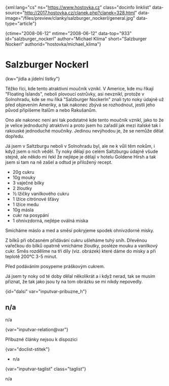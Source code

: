
{xml:lang="cs" ns="https://www.hostovka.cz" class="docinfo linklist" data-source="http://2017.hostovka.cz/clanek.php?clanek=328.html" data-image="/files/preview/clanky/salzburger_nockerl/general.jpg" data-type="article"}

{ctime="2008-06-12" mtime="2008-06-12" data-top="933" id="salzburger\_nockerl" author="Michael Klíma" short="Salzburger Nockerl" authorid="hostovka/michael\_klima"}

# Salzburger Nockerl 

{kw="jídla a jídelní lístky"}

Těžko říci, kde tento atraktivní moučník vznikl. V Americe, kde mu říkají "Floating Islands", neboli plovoucí ostrůvky, asi nevznikl, protože v Solnohradu, kde se mu říká "Salzburger Nockerln" znali tyto noky údajně už před objevením Ameriky, a tak nakonec zbývá se rozhodnout, jestli jeho původ připíšeme Italům a nebo Rakušanům. 

Ono ale nakonec není ani tak podstatné kde tento moučník vznikl, jako to že je velice jednoduchý atraktivní a proto jsem ho zařadil jak mezi italské tak i rakouské jednoduché moučníky. Jedinou nevýhodou je, že se nemůže dělat dopředu. 

Já jsem v Saltzburgu neboli v Solnohradu byl, ale ne k vůli těm nokům, i když jsem o nich věděl. Ty noky dělají po celém Saltzburgu údajně všude stejně, ale někdo mi řekl že nejlépe je dělají v hotelu Goldene Hirsh a tak jsem si tam na ně zašel a odtud je přiložený recept. 

  * 20g cukru 
  * 10g mouky 
  * 3 vaječné bílky 
  * 2 žloutky 
  * ½ lžičky vanilkového cukru 
  * 1 lžíce citrónové šťávy 
  * 1 lžíce medu 
  * 10g másla 
  * cukr na posypání 
  * 1 ohnivzdorná, nejlépe oválná miska 

Smícháme máslo a med a směsí pokryjeme spodek ohnivzdorné misky. 

Z bílků při občasném přidávání cukru ušleháme tuhý sníh. Dřevěnou vařečkou do bílků opatrně vmícháme žloutky, posléze mouku a vanilkový cukr. Směs rozdělíme na tři díly (viz. obrázek) které dáme do misky a při teplotě 200°C 3-5 minut. 

Před podáváním posypeme práškovým cukrem. 

Já jsem ty noky od té doby dělal několikrát a i když nerad, tak se musím přiznat, že tak jako jsou ty na tom obrázku se mi nikdy nepovedly. 

{id="dalsi" var="inputvar-pribuzne_h"}

## n/a 

n/a 

{var="inputvar-relation@var"}

Příbuzné články nejsou k dispozici 

{var="doclist-stitek"}

  * n/a 

{var="inputvar-taglist" class="taglist"}

n/a

